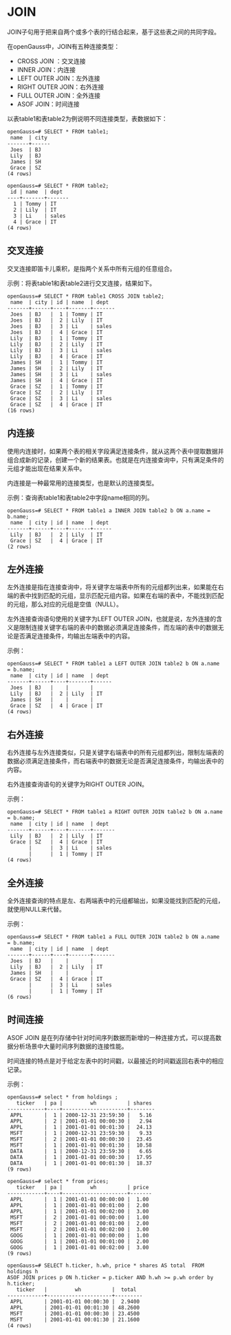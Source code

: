 # JOIN

JOIN子句用于把来自两个或多个表的行结合起来，基于这些表之间的共同字段。

在openGauss中，JOIN有五种连接类型：

-   CROSS JOIN ：交叉连接
-   INNER JOIN：内连接
-   LEFT OUTER JOIN：左外连接
-   RIGHT OUTER JOIN：右外连接
-   FULL OUTER JOIN：全外连接
-   ASOF JOIN：时间连接

以表table1和表table2为例说明不同连接类型，表数据如下：

```
openGauss=# SELECT * FROM table1;
 name  | city
-------+------
 Joes  | BJ
 Lily  | BJ
 James | SH
 Grace | SZ
(4 rows)

openGauss=# SELECT * FROM table2;
 id | name  | dept
----+-------+-------
  1 | Tommy | IT
  2 | Lily  | IT
  3 | Li    | sales
  4 | Grace | IT
(4 rows)
```

## 交叉连接<a name="section273517016141"></a>

交叉连接即笛卡儿乘积，是指两个关系中所有元组的任意组合。

示例：将表table1和表table2进行交叉连接，结果如下。

```
openGauss=# SELECT * FROM table1 CROSS JOIN table2;
 name  | city | id | name  | dept
-------+------+----+-------+-------
 Joes  | BJ   |  1 | Tommy | IT
 Joes  | BJ   |  2 | Lily  | IT
 Joes  | BJ   |  3 | Li    | sales
 Joes  | BJ   |  4 | Grace | IT
 Lily  | BJ   |  1 | Tommy | IT
 Lily  | BJ   |  2 | Lily  | IT
 Lily  | BJ   |  3 | Li    | sales
 Lily  | BJ   |  4 | Grace | IT
 James | SH   |  1 | Tommy | IT
 James | SH   |  2 | Lily  | IT
 James | SH   |  3 | Li    | sales
 James | SH   |  4 | Grace | IT
 Grace | SZ   |  1 | Tommy | IT
 Grace | SZ   |  2 | Lily  | IT
 Grace | SZ   |  3 | Li    | sales
 Grace | SZ   |  4 | Grace | IT
(16 rows)
```

## 内连接<a name="section16248851415"></a>

使用内连接时，如果两个表的相关字段满足连接条件，就从这两个表中提取数据并组合成新的记录，创建一个新的结果表。也就是在内连接查询中，只有满足条件的元组才能出现在结果关系中。

内连接是一种最常用的连接类型，也是默认的连接类型。

示例：查询表table1和表table2中字段name相同的列。

```
openGauss=# SELECT * FROM table1 a INNER JOIN table2 b ON a.name = b.name;
 name  | city | id | name  | dept
-------+------+----+-------+------
 Lily  | BJ   |  2 | Lily  | IT
 Grace | SZ   |  4 | Grace | IT
(2 rows)
```

## 左外连接<a name="section9773191361416"></a>

左外连接是指在连接查询中，将关键字左端表中所有的元组都列出来，如果能在右端的表中找到匹配的元组，显示匹配元组内容。如果在右端的表中，不能找到匹配的元组，那么对应的元组是空值（NULL）。

左外连接查询语句使用的关键字为LEFT OUTER JOIN，也就是说，左外连接的含义是限制连接关键字右端的表中的数据必须满足连接条件，而左端的表中的数据无论是否满足连接条件，均输出左端表中的内容。

示例：

```
openGauss=# SELECT * FROM table1 a LEFT OUTER JOIN table2 b ON a.name = b.name;
 name  | city | id | name  | dept
-------+------+----+-------+------
 Joes  | BJ   |    |       |
 Lily  | BJ   |  2 | Lily  | IT
 James | SH   |    |       |
 Grace | SZ   |  4 | Grace | IT
(4 rows)
```

## 右外连接<a name="section5250122061415"></a>

右外连接与左外连接类似，只是关键字右端表中的所有元组都列出，限制左端表的数据必须满足连接条件，而右端表中的数据无论是否满足连接条件，均输出表中的内容。

右外连接查询语句的关键字为RIGHT OUTER JOIN。

示例：

```
openGauss=# SELECT * FROM table1 a RIGHT OUTER JOIN table2 b ON a.name = b.name;
 name  | city | id | name  | dept
-------+------+----+-------+-------
 Lily  | BJ   |  2 | Lily  | IT
 Grace | SZ   |  4 | Grace | IT
       |      |  3 | Li    | sales
       |      |  1 | Tommy | IT
(4 rows)
```

## 全外连接<a name="section8954153161410"></a>

全外连接查询的特点是左、右两端表中的元组都输出，如果没能找到匹配的元组，就使用NULL来代替。

示例：

```
openGauss=# SELECT * FROM table1 a FULL OUTER JOIN table2 b ON a.name = b.name;
 name  | city | id | name  | dept
-------+------+----+-------+-------
 Joes  | BJ   |    |       |
 Lily  | BJ   |  2 | Lily  | IT
 James | SH   |    |       |
 Grace | SZ   |  4 | Grace | IT
       |      |  3 | Li    | sales
       |      |  1 | Tommy | IT
(6 rows)
```

## 时间连接<a name="section8954153161666"></a>

ASOF JOIN 是在列存储中针对时间序列数据而新增的一种连接方式，可以提高数据分析场景中大量时间序列数据的连接性能。

时间连接的特点是对于给定左表中的时间戳，以最接近的时间戳返回右表中的相应记录。

示例：

```
openGauss=# select * from holdings ;
   ticker   | pa |         wh          | shares
------------+----+---------------------+--------
 APPL       |  1 | 2000-12-31 23:59:30 |   5.16
 APPL       |  2 | 2001-01-01 00:00:30 |   2.94
 APPL       |  1 | 2001-01-01 00:01:30 |  24.13
 MSFT       |  1 | 2000-12-31 23:59:30 |   9.33
 MSFT       |  2 | 2001-01-01 00:00:30 |  23.45
 MSFT       |  1 | 2001-01-01 00:01:30 |  10.58
 DATA       |  1 | 2000-12-31 23:59:30 |   6.65
 DATA       |  1 | 2001-01-01 00:00:30 |  17.95
 DATA       |  1 | 2001-01-01 00:01:30 |  18.37
(9 rows)

openGauss=# select * from prices;
   ticker   | pa |         wh          | price
------------+----+---------------------+-------
 APPL       |  1 | 2001-01-01 00:00:00 |  1.00
 APPL       |  1 | 2001-01-01 00:01:00 |  2.00
 APPL       |  1 | 2001-01-01 00:02:00 |  3.00
 MSFT       |  2 | 2001-01-01 00:00:00 |  1.00
 MSFT       |  2 | 2001-01-01 00:01:00 |  2.00
 MSFT       |  2 | 2001-01-01 00:02:00 |  3.00
 GOOG       |  1 | 2001-01-01 00:00:00 |  1.00
 GOOG       |  1 | 2001-01-01 00:01:00 |  2.00
 GOOG       |  1 | 2001-01-01 00:02:00 |  3.00
(9 rows)

openGauss=# SELECT h.ticker, h.wh, price * shares AS total  FROM holdings h  
ASOF JOIN prices p ON h.ticker = p.ticker AND h.wh >= p.wh order by h.ticker;
   ticker   |         wh          |  total
------------+---------------------+---------
 APPL       | 2001-01-01 00:00:30 |  2.9400
 APPL       | 2001-01-01 00:01:30 | 48.2600
 MSFT       | 2001-01-01 00:00:30 | 23.4500
 MSFT       | 2001-01-01 00:01:30 | 21.1600
(4 rows)

```

